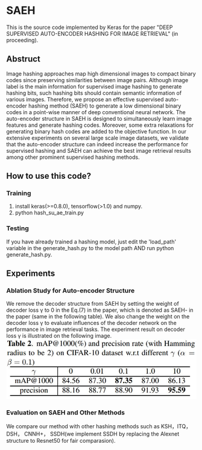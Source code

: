 ﻿# SAEH

This is the source code implemented by Keras for the paper "DEEP SUPERVISED AUTO-ENCODER HASHING FOR IMAGE RETRIEVAL" (in proceeding).

## Abstruct
Image hashing approaches map high dimensional images to compact binary codes since preserving similarities between image pairs. Although image label is the main information for supervised image hashing to generate hashing bits, such hashing bits should contain semantic information of various images. Therefore, we propose an effective supervised auto-encoder hashing method (SAEH) to generate a low dimensional binary codes in a point-wise manner of deep conventional neural network. The auto-encoder structure in SAEH is designed to simultaneously learn image features and generate hashing codes. Moreover, some extra relaxations for
generating binary hash codes are added to the objective function.  In our extensive experiments on several large scale image datasets, we validate that the auto-encoder structure can indeed increase the performance for supervised hashing and SAEH can achieve the best image retrieval results among other prominent supervised hashing methods.

## How to use this code?
### Training
1. install keras(>=0.8.0), tensorflow(>1.0) and numpy.
2. python hash_su_ae_train.py


### Testing
If you have already trained a hashing model, just edit the 'load_path' variable in the generate_hash.py to the model path AND run
python generate_hash.py.

## Experiments
### Ablation Study for Auto-encoder Structure
We remove the decoder structure from SAEH by setting the weight of decoder loss γ to 0 in the Eq.(7) in the paper, which is denoted as SAEH- in the paper (same in the following table). We also change the weight on the decoder loss γ to evaluate influences of the decoder network on the performance in image retrieval tasks. The experiment result on decoder loss γ is illustrated on the following image.
![Image on decoder loss](https://github.com/tangsanli5201/SAEH/blob/master/image/table2.JPG)


###  Evaluation on SAEH and Other Methods
We compare our method with other hashing methods such as KSH，ITQ，DSH， CNNH+， SSDH(we implement SSDH by replacing the Alexnet structure to Resnet50 for fair comparasion).

